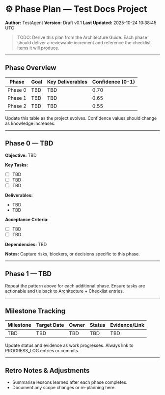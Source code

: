 # ⚙️ Phase Plan — Test Docs Project
**Author:** TestAgent
**Version:** Draft v0.1
**Last Updated:** 2025-10-24 10:38:45 UTC

> TODO: Derive this plan from the Architecture Guide. Each phase should deliver a reviewable increment and reference the checklist items it will produce.

---

## Phase Overview
| Phase | Goal | Key Deliverables | Confidence (0-1) |
|-------|------|------------------|------------------|
| Phase 0 | TBD | TBD | 0.70 |
| Phase 1 | TBD | TBD | 0.65 |
| Phase 2 | TBD | TBD | 0.55 |

Update this table as the project evolves. Confidence values should change as knowledge increases.

---

## Phase 0 — TBD
**Objective:** TBD

**Key Tasks:**
- [ ] TBD
- [ ] TBD
- [ ] TBD

**Deliverables:**
- TBD
- TBD

**Acceptance Criteria:**
- [ ] TBD
- [ ] TBD

**Dependencies:** TBD

**Notes:** Capture risks, blockers, or decisions specific to this phase.

---

## Phase 1 — TBD
Repeat the pattern above for each additional phase. Ensure tasks are actionable and tie back to Architecture + Checklist entries.

---

## Milestone Tracking
| Milestone | Target Date | Owner | Status | Evidence/Link |
|-----------|-------------|-------|--------|---------------|
| TBD | TBD | TBD | TBD | TBD |

Update status and evidence as work progresses. Always link to PROGRESS_LOG entries or commits.

---

## Retro Notes & Adjustments
- Summarise lessons learned after each phase completes.
- Document any scope changes or re-planning here.

